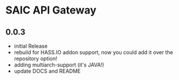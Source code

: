 # SAIC API Gateway

## 0.0.3

- initial Release 
- rebuild for HASS.IO addon support, now you could add it over the repository option!
- adding multiarch-support (it's JAVA!)
- update DOCS and README
